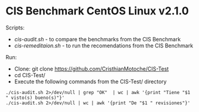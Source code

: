 # CIS Benchmark CentOS Linux v2.1.0

Scripts:
- *cis-audit.sh* - to compare the benchmarks from the CIS Benchmark
- *cis-remeditaion.sh* - to run the recomendations from the CIS Benchmark

Run:
- Clone: git clone https://github.com/CristhianMotoche/CIS-Test
- cd CIS-Test/
- Execute the following commands from the CIS-Test/ directory

```
./cis-audit.sh 2>/dev/null | grep "OK"  | wc | awk '{print "Tiene "$1 " visto(s) bueno(s)"}'
./cis-audit.sh 2>/dev/null | wc | awk '{print "De "$1 " revisiones"}'
```
